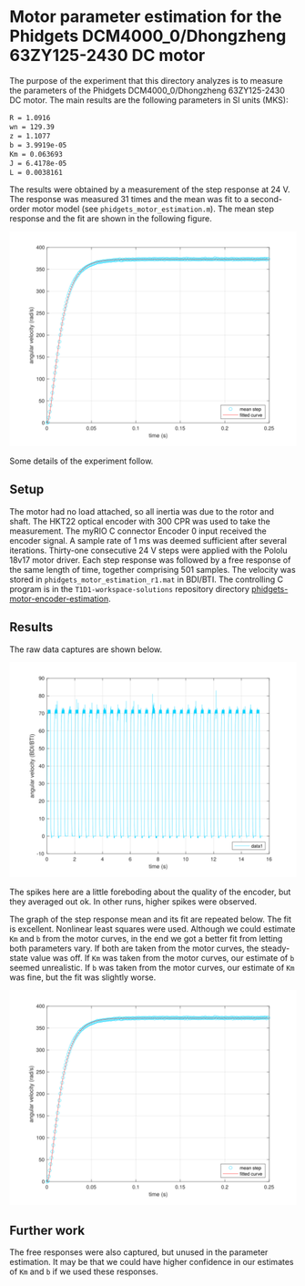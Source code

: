 # Motor parameter estimation for the Phidgets DCM4000_0/Dhongzheng 63ZY125-2430 DC motor

The purpose of the experiment that this directory analyzes is to measure the parameters of the Phidgets DCM4000_0/Dhongzheng 63ZY125-2430 DC motor. The main results are the following parameters in SI units (MKS):

```
R = 1.0916	
wn = 129.39	
z = 1.1077	
b = 3.9919e-05	
Km = 0.063693	
J = 6.4178e-05	
L = 0.0038161	
```
The results were obtained by a measurement of the step response at 24 V. The response was measured 31 times and the mean was fit to a second-order motor model (see `phidgets_motor_estimation.m`). The mean step response and the fit are shown in the following figure.

![The primary result of the experiment.](step-response-means-fitted.svg)

Some details of the experiment follow.

## Setup

The motor had no load attached, so all inertia was due to the rotor and shaft. The HKT22 optical encoder with 300 CPR was used to take the measurement. The myRIO C connector Encoder 0 input received the encoder signal. A sample rate of 1 ms was deemed sufficient after several iterations. Thirty-one consecutive 24 V steps were applied with the Pololu 18v17 motor driver. Each step response was followed by a free response of the same length of time, together comprising 501 samples. The velocity was stored in `phidgets_motor_estimation_r1.mat` in BDI/BTI. The controlling C program is in the `T1D1-workspace-solutions` repository directory [phidgets-motor-encoder-estimation](https://github.com/rtc-book/T1D1-workspace-solutions/tree/main/phidgets-motor-encoder-estimation).

## Results

The raw data captures are shown below.

![](raw-data.svg)

The spikes here are a little foreboding about the quality of the encoder, but they averaged out ok. In other runs, higher spikes were observed.

The graph of the step response mean and its fit are repeated below. The fit is excellent. Nonlinear least squares were used. Although we could estimate `Km` and `b` from the motor curves, in the end we got a better fit from letting both parameters vary. If both are taken from the motor curves, the steady-state value was off. If `Km` was taken from the motor curves, our estimate of `b` seemed unrealistic. If `b` was taken from the motor curves, our estimate of `Km` was fine, but the fit was slightly worse.

![The primary result of the experiment.](step-response-means-fitted.svg)

## Further work

The free responses were also captured, but unused in the parameter estimation. It may be that we could have higher confidence in our estimates of `Km` and `b` if we used these responses.